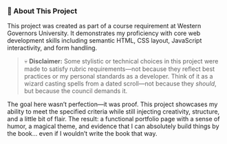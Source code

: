 ### 📜 About This Project

This project was created as part of a course requirement at Western Governors University. It demonstrates my proficiency with core web development skills including semantic HTML, CSS layout, JavaScript interactivity, and form handling.

> 💀 **Disclaimer:** Some stylistic or technical choices in this project were made to satisfy rubric requirements—not because they reflect best practices or my personal standards as a developer. Think of it as a wizard casting spells from a dated scroll—not because they _should_, but because the council demands it.

The goal here wasn’t perfection—it was proof. This project showcases my ability to meet the specified criteria while still injecting creativity, structure, and a little bit of flair. The result: a functional portfolio page with a sense of humor, a magical theme, and evidence that I can absolutely build things by the book... even if I wouldn’t write the book that way.

